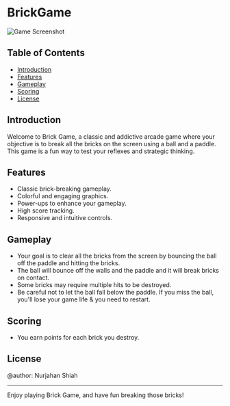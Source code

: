 # BrickGame

![Game Screenshot](brick-game-image.png)

## Table of Contents

- [Introduction](#introduction)
- [Features](#features)
- [Gameplay](#gameplay)
- [Scoring](#scoring)
- [License](#license)

## Introduction

Welcome to Brick Game, a classic and addictive arcade game where your objective is to break all the bricks on the screen using a ball and a paddle. This game is a fun way to test your reflexes and strategic thinking.

## Features

- Classic brick-breaking gameplay.
- Colorful and engaging graphics.
- Power-ups to enhance your gameplay.
- High score tracking.
- Responsive and intuitive controls.

## Gameplay

- Your goal is to clear all the bricks from the screen by bouncing the ball off the paddle and hitting the bricks.
- The ball will bounce off the walls and the paddle and it will break bricks on contact.
- Some bricks may require multiple hits to be destroyed.
- Be careful not to let the ball fall below the paddle. If you miss the ball, you'll lose your game life & you need to restart.

## Scoring

- You earn points for each brick you destroy.

## License

@author: Nurjahan Shiah

---

Enjoy playing Brick Game, and have fun breaking those bricks!
